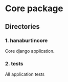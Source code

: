 # Core package

## Directories

### 1. hanaburtincore
Core django application.

### 2. tests
All application tests
